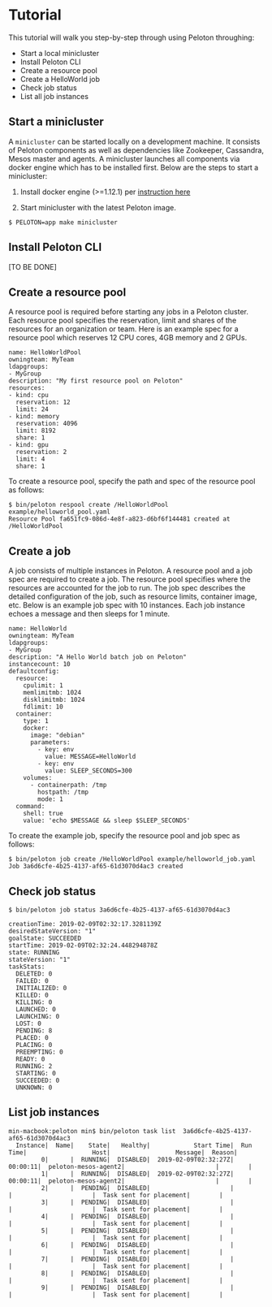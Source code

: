 # Tutorial

This tutorial will walk you step-by-step through using Peloton throughing:

- Start a local minicluster
- Install Peloton CLI
- Create a resource pool
- Create a HelloWorld job
- Check job status
- List all job instances


## Start a minicluster
A `minicluster` can be started locally on a development machine. It
consists of Peloton components as well as dependencies like Zookeeper,
Cassandra, Mesos master and agents. A minicluster launches all
components via docker engine which has to be installed first. Below
are the steps to start a minicluster:

1. Install docker engine (>=1.12.1) per [instruction here](https://docs.docker.com/v17.12/install/)

2. Start minicluster with the latest Peloton image.

```
$ PELOTON=app make minicluster
```

## Install Peloton CLI
[TO BE DONE]

## Create a resource pool
A resource pool is required before starting any jobs in a Peloton
cluster. Each resource pool specifies the reservation, limit and
shares of the resources for an organization or team. Here is an
example spec for a resource pool which reserves 12 CPU cores, 4GB
memory and 2 GPUs.

```
name: HelloWorldPool
owningteam: MyTeam
ldapgroups:
- MyGroup
description: "My first resource pool on Peloton"
resources:
- kind: cpu
  reservation: 12
  limit: 24
- kind: memory
  reservation: 4096
  limit: 8192
  share: 1
- kind: gpu
  reservation: 2
  limit: 4
  share: 1
```

To create a resource pool, specify the path and spec of the resource pool as follows:
```
$ bin/peloton respool create /HelloWorldPool example/helloworld_pool.yaml
Resource Pool fa651fc9-086d-4e8f-a823-d6bf6f144481 created at /HelloWorldPool
```

## Create a job
A job consists of multiple instances in Peloton. A resource pool and a
job spec are required to create a job. The resource pool specifies
where the resources are accounted for the job to run. The job spec
describes the detailed configuration of the job, such as resource
limits, container image, etc. Below is an example job spec with 10
instances. Each job instance echoes a message and then sleeps for 1
minute.

```
name: HelloWorld
owningteam: MyTeam
ldapgroups:
- MyGroup
description: "A Hello World batch job on Peloton"
instancecount: 10
defaultconfig:
  resource:
    cpulimit: 1
    memlimitmb: 1024
    disklimitmb: 1024
    fdlimit: 10
  container:
    type: 1
    docker:
      image: "debian"
      parameters:
        - key: env
          value: MESSAGE=HelloWorld
        - key: env
          value: SLEEP_SECONDS=300
    volumes:
      - containerpath: /tmp
        hostpath: /tmp
        mode: 1
  command:
    shell: true
    value: 'echo $MESSAGE && sleep $SLEEP_SECONDS'

```

To create the example job, specify the resource pool and job spec as follows:

```
$ bin/peloton job create /HelloWorldPool example/helloworld_job.yaml
Job 3a6d6cfe-4b25-4137-af65-61d3070d4ac3 created
```

## Check job status

```
$ bin/peloton job status 3a6d6cfe-4b25-4137-af65-61d3070d4ac3

creationTime: 2019-02-09T02:32:17.3281139Z
desiredStateVersion: "1"
goalState: SUCCEEDED
startTime: 2019-02-09T02:32:24.448294878Z
state: RUNNING
stateVersion: "1"
taskStats:
  DELETED: 0
  FAILED: 0
  INITIALIZED: 0
  KILLED: 0
  KILLING: 0
  LAUNCHED: 0
  LAUNCHING: 0
  LOST: 0
  PENDING: 8
  PLACED: 0
  PLACING: 0
  PREEMPTING: 0
  READY: 0
  RUNNING: 2
  STARTING: 0
  SUCCEEDED: 0
  UNKNOWN: 0
```

##  List job instances

```
min-macbook:peloton min$ bin/peloton task list  3a6d6cfe-4b25-4137-af65-61d3070d4ac3
  Instance|  Name|    State|   Healthy|            Start Time|  Run Time|                  Host|                  Message|  Reason|
         0|      |  RUNNING|  DISABLED|  2019-02-09T02:32:27Z|  00:00:11|  peloton-mesos-agent2|                         |        |
         1|      |  RUNNING|  DISABLED|  2019-02-09T02:32:27Z|  00:00:11|  peloton-mesos-agent2|                         |        |
         2|      |  PENDING|  DISABLED|                      |          |                      |  Task sent for placement|        |
         3|      |  PENDING|  DISABLED|                      |          |                      |  Task sent for placement|        |
         4|      |  PENDING|  DISABLED|                      |          |                      |  Task sent for placement|        |
         5|      |  PENDING|  DISABLED|                      |          |                      |  Task sent for placement|        |
         6|      |  PENDING|  DISABLED|                      |          |                      |  Task sent for placement|        |
         7|      |  PENDING|  DISABLED|                      |          |                      |  Task sent for placement|        |
         8|      |  PENDING|  DISABLED|                      |          |                      |  Task sent for placement|        |
         9|      |  PENDING|  DISABLED|                      |          |                      |  Task sent for placement|        |
```
